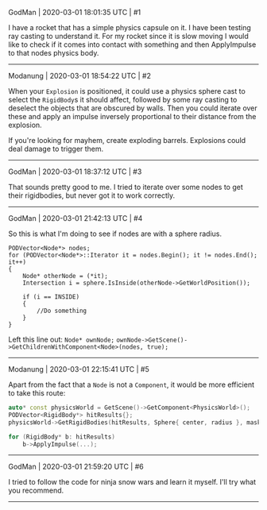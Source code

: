 GodMan | 2020-03-01 18:01:35 UTC | #1

I have a rocket that has a simple physics capsule on it. I have been testing ray casting to understand it. For my rocket since it is slow moving I would like to check if it comes into contact with something and then ApplyImpulse to that nodes physics body.

-------------------------

Modanung | 2020-03-01 18:54:22 UTC | #2

When your `Explosion` is positioned, it could use a physics sphere cast to select the `RigidBody`s it should affect, followed by some ray casting to deselect the objects that are obscured by walls. Then you could iterate over these and apply an impulse inversely proportional to their distance from the explosion.

If you're looking for mayhem, create exploding barrels. Explosions could deal damage to trigger them.

-------------------------

GodMan | 2020-03-01 18:37:12 UTC | #3

That sounds pretty good to me. I tried to iterate over some nodes to get their rigidbodies, but never got it to work correctly.

-------------------------

GodMan | 2020-03-01 21:42:13 UTC | #4

So this is what I'm doing to see if nodes are with a sphere radius.
```
PODVector<Node*> nodes;
for (PODVector<Node*>::Iterator it = nodes.Begin(); it != nodes.End(); it++)
{
    Node* otherNode = (*it);
    Intersection i = sphere.IsInside(otherNode->GetWorldPosition());

    if (i == INSIDE)
    {
        //Do something
    }
}
```
Left this line out: 	    `Node* ownNode;`
    	`ownNode->GetScene()->GetChildrenWithComponent<Node>(nodes, true);`

-------------------------

Modanung | 2020-03-01 22:15:41 UTC | #5

Apart from the fact that a `Node` is not a `Component`, it would be more efficient to take this route:
```C++
auto* const physicsWorld = GetScene()->GetComponent<PhysicsWorld>();
PODVector<RigidBody*> hitResults{};
physicsWorld->GetRigidBodies(hitResults, Sphere{ center, radius }, mask);

for (RigidBody* b: hitResults)
    b->ApplyImpulse(...);
```

-------------------------

GodMan | 2020-03-01 21:59:20 UTC | #6

I tried to follow the code for ninja snow wars and learn it myself. I'll try what you recommend.

-------------------------

